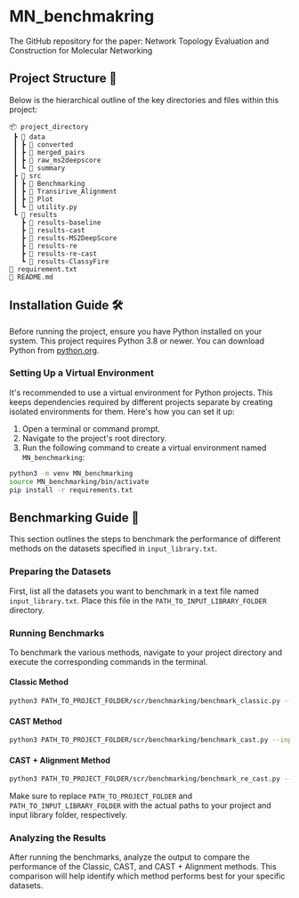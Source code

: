 # MN_benchmakring
The GitHub repository for the paper: Network Topology Evaluation and Construction for Molecular Networking

## Project Structure 📂

Below is the hierarchical outline of the key directories and files within this project:

```plaintext
📦 project_directory
 ┣ 📂 data
 ┃ ┣ 📂 converted
 ┃ ┣ 📂 merged_pairs
 ┃ ┣ 📂 raw_ms2deepscore
 ┃ ┗ 📂 summary
 ┣ 📂 src
 ┃ ┣ 📂 Benchmarking
 ┃ ┣ 📂 Transirive_Alignment
 ┃ ┣ 📂 Plot
 ┃ ┗ 📜 utility.py
 ┗ 📂 results
   ┣ 📂 results-baseline
   ┣ 📂 results-cast
   ┣ 📂 results-MS2DeepScore
   ┣ 📂 results-re
   ┣ 📂 results-re-cast
   ┗ 📂 results-ClassyFire
📜 requirement.txt
📜 README.md
```

## Installation Guide 🛠️

Before running the project, ensure you have Python installed on your system. This project requires Python 3.8 or newer. You can download Python from [python.org](https://www.python.org/downloads/).

### Setting Up a Virtual Environment

It's recommended to use a virtual environment for Python projects. This keeps dependencies required by different projects separate by creating isolated environments for them. Here's how you can set it up:

1. Open a terminal or command prompt.
2. Navigate to the project's root directory.
3. Run the following command to create a virtual environment named `MN_benchmarking`:

```bash
python3 -m venv MN_benchmarking
source MN_benchmarking/bin/activate
pip install -r requirements.txt
```
## Benchmarking Guide 🚀

This section outlines the steps to benchmark the performance of different methods on the datasets specified in `input_library.txt`.

### Preparing the Datasets

First, list all the datasets you want to benchmark in a text file named `input_library.txt`. Place this file in the `PATH_TO_INPUT_LIBRARY_FOLDER` directory.

### Running Benchmarks

To benchmark the various methods, navigate to your project directory and execute the corresponding commands in the terminal.

#### Classic Method

```bash
python3 PATH_TO_PROJECT_FOLDER/scr/benchmarking/benchmark_classic.py --input PATH_TO_INPUT_LIBRARY_FOLDER/input_library.txt
```

#### CAST Method

```bash
python3 PATH_TO_PROJECT_FOLDER/scr/benchmarking/benchmark_cast.py --input PATH_TO_INPUT_LIBRARY_FOLDER/input_library.txt
```

#### CAST + Alignment Method

```bash
python3 PATH_TO_PROJECT_FOLDER/scr/benchmarking/benchmark_re_cast.py --input PATH_TO_INPUT_LIBRARY_FOLDER/input_library.txt
```

Make sure to replace `PATH_TO_PROJECT_FOLDER` and `PATH_TO_INPUT_LIBRARY_FOLDER` with the actual paths to your project and input library folder, respectively.

### Analyzing the Results

After running the benchmarks, analyze the output to compare the performance of the Classic, CAST, and CAST + Alignment methods. This comparison will help identify which method performs best for your specific datasets.

